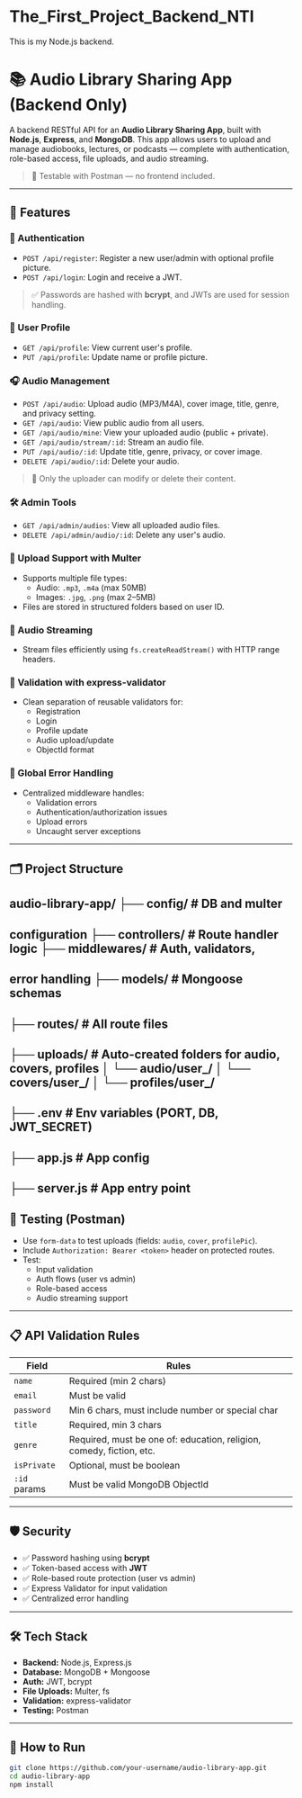 # The_First_Project_Backend_NTI
This is my Node.js backend.

# 📚 Audio Library Sharing App (Backend Only)

A backend RESTful API for an **Audio Library Sharing App**, built with **Node.js**, **Express**, and **MongoDB**. This app allows users to upload and manage audiobooks, lectures, or podcasts — complete with authentication, role-based access, file uploads, and audio streaming.

> 🎯 Testable with Postman — no frontend included.

---

## 🚀 Features

### 🔐 Authentication
- `POST /api/register`: Register a new user/admin with optional profile picture.
- `POST /api/login`: Login and receive a JWT.

> ✅ Passwords are hashed with **bcrypt**, and JWTs are used for session handling.

### 👤 User Profile
- `GET /api/profile`: View current user's profile.
- `PUT /api/profile`: Update name or profile picture.

### 🎧 Audio Management
- `POST /api/audio`: Upload audio (MP3/M4A), cover image, title, genre, and privacy setting.
- `GET /api/audio`: View public audio from all users.
- `GET /api/audio/mine`: View your uploaded audio (public + private).
- `GET /api/audio/stream/:id`: Stream an audio file.
- `PUT /api/audio/:id`: Update title, genre, privacy, or cover image.
- `DELETE /api/audio/:id`: Delete your audio.

> 🧠 Only the uploader can modify or delete their content.

### 🛠️ Admin Tools
- `GET /api/admin/audios`: View all uploaded audio files.
- `DELETE /api/admin/audio/:id`: Delete any user's audio.

### 📁 Upload Support with Multer
- Supports multiple file types:
  - Audio: `.mp3`, `.m4a` (max 50MB)
  - Images: `.jpg`, `.png` (max 2–5MB)
- Files are stored in structured folders based on user ID.

### 📼 Audio Streaming
- Stream files efficiently using `fs.createReadStream()` with HTTP range headers.

### 🧱 Validation with express-validator
- Clean separation of reusable validators for:
  - Registration
  - Login
  - Profile update
  - Audio upload/update
  - ObjectId format

### 🧰 Global Error Handling
- Centralized middleware handles:
  - Validation errors
  - Authentication/authorization issues
  - Upload errors
  - Uncaught server exceptions

---

## 🗂️ Project Structure

audio-library-app/
├── config/ # DB and multer 
---
configuration
├── controllers/ # Route handler logic
├── middlewares/ # Auth, validators, 
---
error handling
├── models/ # Mongoose schemas
---
├── routes/ # All route files
---
├── uploads/ # Auto-created folders for audio, covers, profiles
│ └── audio/user_<userId>/
│ └── covers/user_<userId>/
│ └── profiles/user_<userId>/
---
├── .env # Env variables (PORT, DB, JWT_SECRET)
---
├── app.js # App config
---
├── server.js # App entry point
---


## 🧪 Testing (Postman)

- Use `form-data` to test uploads (fields: `audio`, `cover`, `profilePic`).
- Include `Authorization: Bearer <token>` header on protected routes.
- Test:
  - Input validation
  - Auth flows (user vs admin)
  - Role-based access
  - Audio streaming support

---

## 📋 API Validation Rules

| Field         | Rules                                                                 |
|---------------|-----------------------------------------------------------------------|
| `name`        | Required (min 2 chars)                                                |
| `email`       | Must be valid                                                         |
| `password`    | Min 6 chars, must include number or special char                      |
| `title`       | Required, min 3 chars                                                 |
| `genre`       | Required, must be one of: education, religion, comedy, fiction, etc.  |
| `isPrivate`   | Optional, must be boolean                                             |
| `:id` params  | Must be valid MongoDB ObjectId                                        |

---

## 🛡️ Security

- ✅ Password hashing using **bcrypt**
- ✅ Token-based access with **JWT**
- ✅ Role-based route protection (user vs admin)
- ✅ Express Validator for input validation
- ✅ Centralized error handling

---

## 🛠️ Tech Stack

- **Backend:** Node.js, Express.js
- **Database:** MongoDB + Mongoose
- **Auth:** JWT, bcrypt
- **File Uploads:** Multer, fs
- **Validation:** express-validator
- **Testing:** Postman

---

## 📌 How to Run

```bash
git clone https://github.com/your-username/audio-library-app.git
cd audio-library-app
npm install
